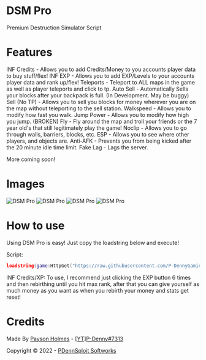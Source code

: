 # DSM Pro

Premium Destruction Simulator Script

# Features

INF Credits - Allows you to add Credits/Money to you accounts player data to buy stuff/flex!
INF EXP - Allows you to add EXP/Levels to your accounts player data and rank up/flex!
Teleports - Teleport to ALL maps in the game as well as player teleports and click to tp.
Auto Sell - Automatically Sells your blocks after your backpack is full. (In Development. May be buggy)
Sell (No TP) - Allows you to sell you blocks for money wherever you are on the map without teleporting to the sell station.
Walkspeed - Allows you to modify how fast you walk.
Jump Power - Allows you to modify how high you jump. (BROKEN)
Fly - Fly around the map and troll your friends or the 7 year old's that still legitimately play the game!
Noclip - Allows you to go through walls, barriers, blocks, etc.
ESP - Allows you to see where other players, and objects are.
Anti-AFK - Prevents you from being kicked after the 20 minute idle time limit.
Fake Lag - Lags the server.

More coming soon!

# Images

![DSM Pro](https://cdn.discordapp.com/attachments/866162174598053898/1018522251101995068/unknown.png)
![DSM Pro](https://cdn.discordapp.com/attachments/866162174598053898/1018522251496271992/unknown.png)
![DSM Pro](https://cdn.discordapp.com/attachments/866162174598053898/1018522251777286144/unknown.png)
![DSM Pro](https://cdn.discordapp.com/attachments/866162174598053898/1018522252125417622/unknown.png)

# How to use

Using DSM Pro is easy! Just copy the loadstring below and execute!

Script:
```lua
loadstring(game:HttpGet("https://raw.githubusercontent.com/P-DennyGamingYT/DSM-Pro/main/DSM.lua"))()
```

INF Credits/XP: To use, I recommend just clicking the EXP button 6 times and then rebirthing until you hit max rank, after that you can give yourself as much money as you want as when you rebirth your money and stats get reset!

# Credits

Made By [Payson Holmes](https://github.com/P-DennyGamingYT/) - [[YT]P-Denny#7313](https://discord.gg/users/820680923887566868)

Copyright &copy; 2022 - [PDennSploit Softworks](https://dsc.gg/PDennSploit)
